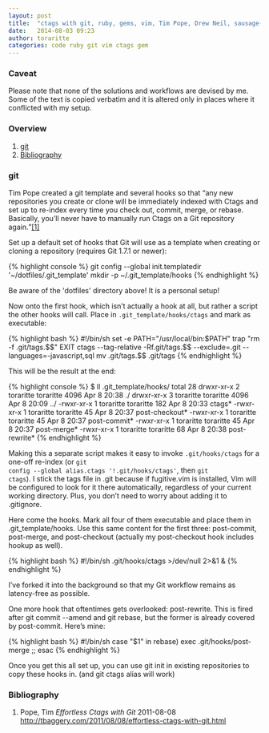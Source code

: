 ```yaml
---
layout: post
title:  "ctags with git, ruby, gems, vim, Tim Pope, Drew Neil, sausage-filler samovar, dragons and unicorns"
date:   2014-08-03 09:23
author: toraritte
categories: code ruby git vim ctags gem
---
```

<section><h3>Caveat</h3>
  Please note that none of the solutions and workflows are devised by me. Some of the text is copied verbatim and it is altered only in places where it conflicted with my setup.
</section>
<nav><h3>Overview</h3>
  <ol>
    <li><a href='#git'>git</a></li>
    <li><a href='#bibliography'>Bibliography</a></li>
  </ol>
</nav>
<section><h3 id='git'>git</h3>
  <p>Tim Pope created a git template and several hooks so that <q cite="http://tbaggery.com/2011/08/08/effortless-ctags-with-git.html">any new repositories you create or clone will be immediately indexed with Ctags and set up to re-index every time you check out, commit, merge, or rebase. Basically, you’ll never have to manually run Ctags on a Git repository again.</q><a href="#b01">[1]</a></p>

  Set up a default set of hooks that Git will use as a template when creating or cloning a repository (requires Git 1.7.1 or newer):

  {% highlight console %}
  git config --global init.templatedir '~/dotfiles/.git_template'
  mkdir -p ~/.git_template/hooks
  {% endhighlight %}

  Be aware of the 'dotfiles' directory above! It is a personal setup!

  Now onto the first hook, which isn’t actually a hook at all, but rather a script the other hooks will call. Place in <code>.git_template/hooks/ctags</code> and mark as executable:

  {% highlight bash %}
  #!/bin/sh
  set -e
  PATH="/usr/local/bin:$PATH"
  trap "rm -f .git/tags.$$" EXIT
  ctags --tag-relative -Rf.git/tags.$$ --exclude=.git --languages=-javascript,sql
  mv .git/tags.$$ .git/tags
  {% endhighlight %}

  This will be the result at the end:

  {% highlight console %}
  $ ll .git_template/hooks/
  total 28
  drwxr-xr-x 2 toraritte toraritte 4096 Apr  8 20:38 ./
  drwxr-xr-x 3 toraritte toraritte 4096 Apr  8 20:09 ../
  -rwxr-xr-x 1 toraritte toraritte  182 Apr  8 20:33 ctags*
  -rwxr-xr-x 1 toraritte toraritte   45 Apr  8 20:37 post-checkout*
  -rwxr-xr-x 1 toraritte toraritte   45 Apr  8 20:37 post-commit*
  -rwxr-xr-x 1 toraritte toraritte   45 Apr  8 20:37 post-merge*
  -rwxr-xr-x 1 toraritte toraritte   68 Apr  8 20:38 post-rewrite*
  {% endhighlight %}

  Making this a separate script makes it easy to invoke <code>.git/hooks/ctags</code> for a one-off re-index (or <code>git config --global alias.ctags '!.git/hooks/ctags'</code>, then <code>git ctags</code>).
  I stick the tags file in .git because if fugitive.vim is installed, Vim will be configured to look for it there automatically, regardless of your current working directory. Plus, you don’t need to worry about adding it to .gitignore.

  Here come the hooks. Mark all four of them executable and place them
  in .git_template/hooks. Use this same content for the first three:
  post-commit, 
  post-merge, and 
  post-checkout (actually my post-checkout hook includes hookup as well).

  {% highlight bash %}
  #!/bin/sh
  .git/hooks/ctags >/dev/null 2>&1 &
  {% endhighlight %}

  I’ve forked it into the background so that my Git workflow remains as 
  latency-free as possible.

  One more hook that oftentimes gets overlooked: post-rewrite. This is 
  fired after git commit --amend and git rebase, but the former is 
  already covered by post-commit. Here’s mine:

  {% highlight bash %}
  #!/bin/sh
  case "$1" in
  rebase) exec .git/hooks/post-merge ;;
  esac
  {% endhighlight %}

  Once you get this all set up, you can use git init in existing 
  repositories to copy these hooks in. (and git ctags alias will work)
</section>
<section><h3 id='bibliography'>Bibliography</h3>
  <ol>
    <div itemscope itemtype="http://schema.org/BlogPosting">
      <li id="b01">
        <span itemprop="author" itemscope itemtype="http://schema.org/Person">
          <span itemprop="name">Pope, Tim</span>
        </span>
        <cite itemprop="name">Effortless Ctags with Git</cite>
        <time datetime="2011-08-08" itemprop="datePublished" value='2011-08-08'>2011-08-08</time>
        <a href="http://tbaggery.com/2011/08/08/effortless-ctags-with-git.html" itemprop="url">http://tbaggery.com/2011/08/08/effortless-ctags-with-git.html</a>
      </li>
    </div>
  </ol>
</section>
